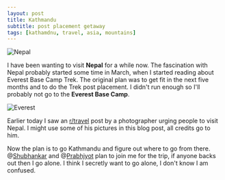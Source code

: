 ```yaml
---
layout: post
title: Kathmandu
subtitle: post placement getaway
tags: [kathamdnu, travel, asia, mountains]
---
```



![Nepal](http://i.imgur.com/Y15dzSo.jpg)

I have been wanting to visit **Nepal** for a while now. The fascination with Nepal probably started some time in March, when I started reading about Everest Base Camp Trek. The original plan was to get fit in the next five months and to do the Trek post placement. I didn't run enough so I'll probably not go to the **Everest Base Camp**.

![Everest](http://i.imgur.com/vMygqZF.jpg)

Earlier today I saw an [r/travel](https://reddit.com/r/travel) post by a photographer urging people to visit Nepal. I might use some of his pictures in this blog post, all credits go to him.

Now the plan is to go Kathmandu and figure out where to go from there. @[Shubhankar](https://shubh24.github.io) and @[Prabhjyot](https://psdh.github.io)
plan to join me for the trip, if anyone backs out then I go alone. I think I secretly want to go alone, I don't know I am confused.